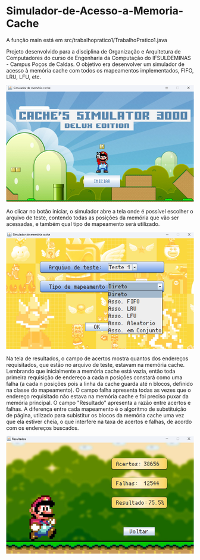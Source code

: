 # Simulador-de-Acesso-a-Memoria-Cache

A função main está em src/trabalhopratico1/TrabalhoPratico1.java

Projeto desenvolvido para a disciplina de Organização e Arquitetura de Computadores do curso de Engenharia da Computação do IFSULDEMINAS - Campus Poços de Caldas. O objetivo era desenvolver um simulador de acesso à memória cache com todos os mapeamentos implementados, FIFO, LRU, LFU, etc.

![Tela inicial do simulador de cache com tema do Mario](https://github.com/Danbr23/Simulador-de-Acesso-a-Memoria-Cache/blob/main/ImagensSimulador/Tela-Inicial.png)

Ao clicar no botão iniciar, o simulador abre a tela onde é possível escolher o arquivo de teste, contendo todas as posições da memória que vão ser acessadas, e também qual tipo de mapeamento será utilizado.

![Tela de Escolha](https://github.com/Danbr23/Simulador-de-Acesso-a-Memoria-Cache/blob/main/ImagensSimulador/Tela-De-Escolha.png)

Na tela de resultados, o campo de acertos mostra quantos dos endereços requisitados, que estão no arquivo de teste, estavam na memória cache. Lembrando que inicialmente a memória cache está vazia, então toda primeira requisição de endereço a cada n posições constará como uma falha (a cada n posições pois a linha da cache guarda até n blocos, definido na classe do mapeamento). O campo falha apresenta todas as vezes que o endereço requisitado não estava na memória cache e foi preciso puxar da memória principal. O campo "Resultado" apresenta a razão entre acertos e falhas. A diferença entre cada mapeamento é o algoritmo de substituição de página, utilzado para subistitur os blocos da memória cache uma vez que ela estiver cheia, o que interfere na taxa de acertos e falhas, de acordo com os endereços buscados.

![Tela de resultados](https://github.com/Danbr23/Simulador-de-Acesso-a-Memoria-Cache/blob/main/ImagensSimulador/Tela-Resultados.png)
